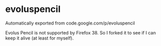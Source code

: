 # evoluspencil
Automatically exported from code.google.com/p/evoluspencil

Evolus Pencil is not supported by Firefox 38. So I forked it to see if I can keep it alive (at least for myself).

